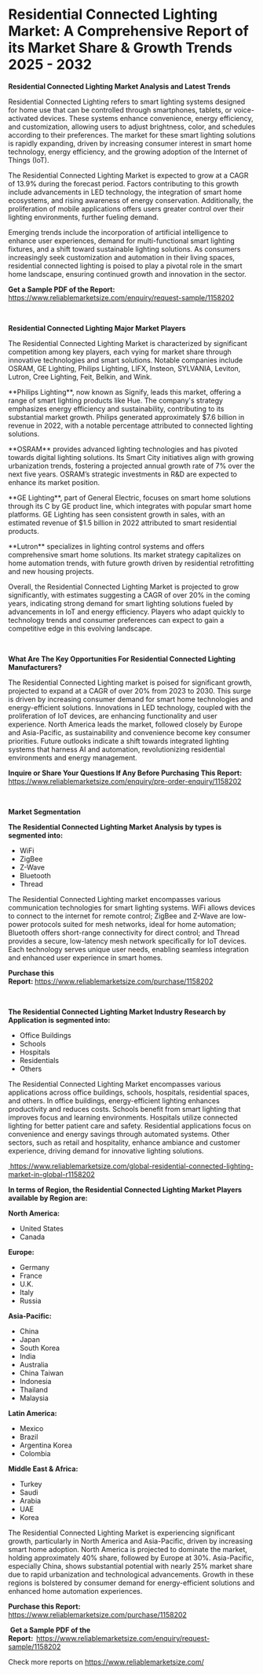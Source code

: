 <p><h1>Residential Connected Lighting Market: A Comprehensive Report of its Market Share & Growth Trends 2025 - 2032</h1></p><p><strong>Residential Connected Lighting Market Analysis and Latest Trends</strong></p>
<p><p>Residential Connected Lighting refers to smart lighting systems designed for home use that can be controlled through smartphones, tablets, or voice-activated devices. These systems enhance convenience, energy efficiency, and customization, allowing users to adjust brightness, color, and schedules according to their preferences. The market for these smart lighting solutions is rapidly expanding, driven by increasing consumer interest in smart home technology, energy efficiency, and the growing adoption of the Internet of Things (IoT).</p><p>The Residential Connected Lighting Market is expected to grow at a CAGR of 13.9% during the forecast period. Factors contributing to this growth include advancements in LED technology, the integration of smart home ecosystems, and rising awareness of energy conservation. Additionally, the proliferation of mobile applications offers users greater control over their lighting environments, further fueling demand. </p><p>Emerging trends include the incorporation of artificial intelligence to enhance user experiences, demand for multi-functional smart lighting fixtures, and a shift toward sustainable lighting solutions. As consumers increasingly seek customization and automation in their living spaces, residential connected lighting is poised to play a pivotal role in the smart home landscape, ensuring continued growth and innovation in the sector.</p></p>
<p><strong>Get a Sample PDF of the Report:&nbsp;</strong> <a href="https://www.reliablemarketsize.com/enquiry/request-sample/1158202?utm_campaign=2292&utm_medium=2&utm_source=Github&utm_content=ia&utm_term=28022025&utm_id=residential-connected-lighting">https://www.reliablemarketsize.com/enquiry/request-sample/1158202</a></p>
<p>&nbsp;</p>
<p><strong>Residential Connected Lighting Major Market Players</strong></p>
<p><p>The Residential Connected Lighting Market is characterized by significant competition among key players, each vying for market share through innovative technologies and smart solutions. Notable companies include OSRAM, GE Lighting, Philips Lighting, LIFX, Insteon, SYLVANIA, Leviton, Lutron, Cree Lighting, Feit, Belkin, and Wink.</p><p>**Philips Lighting**, now known as Signify, leads this market, offering a range of smart lighting products like Hue. The company's strategy emphasizes energy efficiency and sustainability, contributing to its substantial market growth. Philips generated approximately $7.6 billion in revenue in 2022, with a notable percentage attributed to connected lighting solutions.</p><p>**OSRAM** provides advanced lighting technologies and has pivoted towards digital lighting solutions. Its Smart City initiatives align with growing urbanization trends, fostering a projected annual growth rate of 7% over the next five years. OSRAM’s strategic investments in R&D are expected to enhance its market position.</p><p>**GE Lighting**, part of General Electric, focuses on smart home solutions through its C by GE product line, which integrates with popular smart home platforms. GE Lighting has seen consistent growth in sales, with an estimated revenue of $1.5 billion in 2022 attributed to smart residential products.</p><p>**Lutron** specializes in lighting control systems and offers comprehensive smart home solutions. Its market strategy capitalizes on home automation trends, with future growth driven by residential retrofitting and new housing projects. </p><p>Overall, the Residential Connected Lighting Market is projected to grow significantly, with estimates suggesting a CAGR of over 20% in the coming years, indicating strong demand for smart lighting solutions fueled by advancements in IoT and energy efficiency. Players who adapt quickly to technology trends and consumer preferences can expect to gain a competitive edge in this evolving landscape.</p></p>
<p>&nbsp;</p>
<p><strong>What Are The Key Opportunities For Residential Connected Lighting Manufacturers?</strong></p>
<p><p>The Residential Connected Lighting market is poised for significant growth, projected to expand at a CAGR of over 20% from 2023 to 2030. This surge is driven by increasing consumer demand for smart home technologies and energy-efficient solutions. Innovations in LED technology, coupled with the proliferation of IoT devices, are enhancing functionality and user experience. North America leads the market, followed closely by Europe and Asia-Pacific, as sustainability and convenience become key consumer priorities. Future outlooks indicate a shift towards integrated lighting systems that harness AI and automation, revolutionizing residential environments and energy management.</p></p>
<p><strong>Inquire or Share Your Questions If Any Before Purchasing This Report:</strong> <a href="https://www.reliablemarketsize.com/enquiry/pre-order-enquiry/1158202?utm_campaign=2292&utm_medium=2&utm_source=Github&utm_content=ia&utm_term=28022025&utm_id=residential-connected-lighting">https://www.reliablemarketsize.com/enquiry/pre-order-enquiry/1158202</a></p>
<p>&nbsp;</p>
<p><strong>Market Segmentation</strong></p>
<p><strong>The Residential Connected Lighting Market Analysis by types is segmented into:</strong></p>
<p><ul><li>WiFi</li><li>ZigBee</li><li>Z-Wave</li><li>Bluetooth</li><li>Thread</li></ul></p>
<p><p>The Residential Connected Lighting market encompasses various communication technologies for smart lighting systems. WiFi allows devices to connect to the internet for remote control; ZigBee and Z-Wave are low-power protocols suited for mesh networks, ideal for home automation; Bluetooth offers short-range connectivity for direct control; and Thread provides a secure, low-latency mesh network specifically for IoT devices. Each technology serves unique user needs, enabling seamless integration and enhanced user experience in smart homes.</p></p>
<p><strong>Purchase this Report:&nbsp;</strong><a href="https://www.reliablemarketsize.com/purchase/1158202?utm_campaign=2292&utm_medium=2&utm_source=Github&utm_content=ia&utm_term=28022025&utm_id=residential-connected-lighting">https://www.reliablemarketsize.com/purchase/1158202</a></p>
<p>&nbsp;</p>
<p><strong>The Residential Connected Lighting Market Industry Research by Application is segmented into:</strong></p>
<p><ul><li>Office Buildings</li><li>Schools</li><li>Hospitals</li><li>Residentials</li><li>Others</li></ul></p>
<p><p>The Residential Connected Lighting Market encompasses various applications across office buildings, schools, hospitals, residential spaces, and others. In office buildings, energy-efficient lighting enhances productivity and reduces costs. Schools benefit from smart lighting that improves focus and learning environments. Hospitals utilize connected lighting for better patient care and safety. Residential applications focus on convenience and energy savings through automated systems. Other sectors, such as retail and hospitality, enhance ambiance and customer experience, driving demand for innovative lighting solutions.</p></p>
<p><a href="https://www.reliablemarketsize.com/global-residential-connected-lighting-market-in-global-r1158202?utm_campaign=2292&utm_medium=2&utm_source=Github&utm_content=ia&utm_term=28022025&utm_id=residential-connected-lighting">&nbsp;https://www.reliablemarketsize.com/global-residential-connected-lighting-market-in-global-r1158202</a></p>
<p><strong>In terms of Region, the Residential Connected Lighting Market Players available by Region are:</strong></p>
<p>
    <p> <strong> North America: </strong>
        <ul>
            <li>United States</li>
            <li>Canada</li>
        </ul>
        </p> 
    <p> <strong> Europe: </strong>
        <ul>
            <li>Germany</li>
            <li>France</li>
            <li>U.K.</li>
            <li>Italy</li>
            <li>Russia</li>
        </ul>
        </p> 
    <p> <strong> Asia-Pacific: </strong>
        <ul>
            <li>China</li>
            <li>Japan</li>
            <li>South Korea</li>
            <li>India</li>
            <li>Australia</li>
            <li>China Taiwan</li>
            <li>Indonesia</li>
            <li>Thailand</li>
            <li>Malaysia</li>
        </ul>
        </p> 
    <p> <strong> Latin America: </strong>
        <ul>
            <li>Mexico</li>
            <li>Brazil</li>
            <li>Argentina Korea</li>
            <li>Colombia</li>
        </ul>
        </p> 
    <p> <strong> Middle East & Africa: </strong>
        <ul>
            <li>Turkey</li>
            <li>Saudi</li>
            <li>Arabia</li>
            <li>UAE</li>
            <li>Korea</li>
        </ul>
    </p>
    </p>
<p><p>The Residential Connected Lighting Market is experiencing significant growth, particularly in North America and Asia-Pacific, driven by increasing smart home adoption. North America is projected to dominate the market, holding approximately 40% share, followed by Europe at 30%. Asia-Pacific, especially China, shows substantial potential with nearly 25% market share due to rapid urbanization and technological advancements. Growth in these regions is bolstered by consumer demand for energy-efficient solutions and enhanced home automation experiences.</p></p>
<p><strong>Purchase this Report: </strong><a href="https://www.reliablemarketsize.com/purchase/1158202?utm_campaign=2292&utm_medium=2&utm_source=Github&utm_content=ia&utm_term=28022025&utm_id=residential-connected-lighting">https://www.reliablemarketsize.com/purchase/1158202</a></p>
<p>&nbsp;<strong>Get a Sample PDF of the Report:&nbsp;&nbsp;</strong><a href="https://www.reliablemarketsize.com/enquiry/request-sample/1158202?utm_campaign=2292&utm_medium=2&utm_source=Github&utm_content=ia&utm_term=28022025&utm_id=residential-connected-lighting">https://www.reliablemarketsize.com/enquiry/request-sample/1158202</a></p>
<p><strong></strong></p>
<p>Check more reports on <a href="https://www.reliablemarketsize.com/?utm_campaign=2292&utm_medium=2&utm_source=Github&utm_content=ia&utm_term=28022025&utm_id=residential-connected-lighting">https://www.reliablemarketsize.com/</a></p>